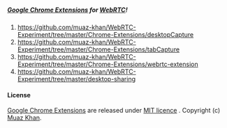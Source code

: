##### [Google Chrome Extensions](https://github.com/muaz-khan/WebRTC-Experiment/tree/master/Chrome-Extensions) for [WebRTC](https://www.webrtc-experiment.com/)!

1. https://github.com/muaz-khan/WebRTC-Experiment/tree/master/Chrome-Extensions/desktopCapture
2. https://github.com/muaz-khan/WebRTC-Experiment/tree/master/Chrome-Extensions/tabCapture
3. https://github.com/muaz-khan/WebRTC-Experiment/tree/master/Chrome-Extensions/webrtc-extension
4. https://github.com/muaz-khan/WebRTC-Experiment/tree/master/desktop-sharing

#### License

[Google Chrome Extensions](https://github.com/muaz-khan/WebRTC-Experiment/tree/master/Chrome-Extensions) are released under [MIT licence](https://www.webrtc-experiment.com/licence/) . Copyright (c) [Muaz Khan](https://plus.google.com/+MuazKhan).
